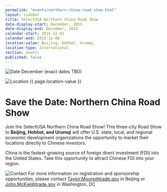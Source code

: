 ```yaml
---
permalink: "events/northern-china-road-show.html"
layout: sidebar
title: SelectUSA Northern China Road Show
date-display-start: December, 2015
date-display-end: December, 2015
calendar-start: 2015-12-02
calendar-end: 2015-12-08
location-value: Beijing, Hohhot, Urumqi
location-type: International
section: events
published: false
---
```


![Date](https://google.github.io/material-design-icons/action/svg/design/ic_event_24px.svg "Date") December (exact dates TBD)

![Location](http://google.github.io/material-design-icons/social/svg/design/ic_location_city_24px.svg "Location") {{ page.location-value }}

# Save the Date: Northern China Road Show

Join the SelectUSA Northern China Road Show! This three-city Road Show to **Beijing, Hohhot, and Urumqi** will offer U.S. state, local, and regional economic development organizations the opportunity to market their locations directly to Chinese investors. 

China is the fastest-growing source of foreign direct investment (FDI) into the United States. Take this opportunity to attract Chinese FDI into your region. 

![Contact](https://google.github.io/material-design-icons/action/svg/design/ic_question_answer_24px.svg "Contact") For more information on registration and sponsorship opportunities, please contact [Taylor.Moore@trade.gov](mailto:taylor.moore@trade.gov) in Beijing or [John.McKiel@trade.gov](mailto:John.McKiel@trade.gov) in Washington, DC

